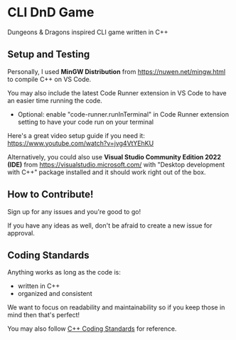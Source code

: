 # CLI DnD Game
Dungeons & Dragons inspired CLI game written in C++

## Setup and Testing
Personally, I used **MinGW Distribution** from https://nuwen.net/mingw.html to compile C++ on VS Code. 

You may also include the latest Code Runner extension in VS Code to have an easier time running the code. 
  - Optional: enable "code-runner.runInTerminal" in Code Runner extension setting to have your code run on your terminal

Here's a great video setup guide if you need it: https://www.youtube.com/watch?v=jvg4VtYEhKU

Alternatively, you could also use **Visual Studio Community Edition 2022 (IDE)** from https://visualstudio.microsoft.com/ with "Desktop development with C++" package installed and it should work right out of the box.

## How to Contribute!
Sign up for any issues and you're good to go!

If you have any ideas as well, don't be afraid to create a new issue for approval.

## Coding Standards
Anything works as long as the code is:
  - written in C++
  - organized and consistent

We want to focus on readability and maintainability so if you keep those in mind then that's perfect!

You may also follow [C++ Coding Standards](https://isocpp.org/wiki/faq/coding-standard) for reference.
  
